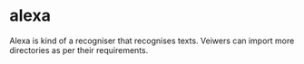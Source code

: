 # alexa
Alexa is kind of a recogniser that recognises texts. Veiwers can import more directories as per their requirements.
